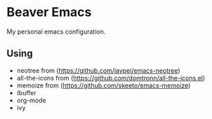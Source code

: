 # Beaver Emacs
My personal emacs configuration.

## Using
* neotree from (https://github.com/jaypei/emacs-neotree)
* all-the-icons from (https://github.com/domtronn/all-the-icons.el)
* memoize from (https://github.com/skeeto/emacs-memoize)
* Ibuffer
* org-mode
* ivy
